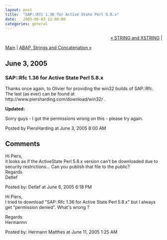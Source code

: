 ```yaml
---
layout: post
title:  "SAP::Rfc 1.36 for Active State Perl 5.8.x"
date:   2005-06-03 12:00:00
categories: general
---
```

<p align="right">
<a href="http://www.piersharding.com/blog/archives/2005/05/string_and_xstr.html">&laquo; STRING and XSTRING</a> |

<a href="http://www.piersharding.com/blog/">Main</a>
| <a href="http://www.piersharding.com/blog/archives/2005/06/abap_strings_an.html">ABAP, Strings and Concatenation &raquo;</a>

</p>

<h2>June  3, 2005</h2>

<h3>SAP::Rfc 1.36 for Active State Perl 5.8.x</h3>

<p>Thanks once again, to Olivier for providing the win32 builds of SAP::Rfc.  The last (as ever) can be found at http://www.piersharding.com/download/win32/ .</p>

<p><strong>Updated:</strong></p>

<p>Sorry guys - I got the permissions wrong on this - please try again.</p>

<div id="a000030more"><div id="more">

</div></div>

<p class="posted">Posted by PiersHarding at June  3, 2005  8:00 AM</p>




<h2 id="comments">Comments</h2>

<div id="c2">
<p>Hi Piers, <br />
it looks as if the ActiveState Perl 5.8.x version can't be downloaded due to security restrictions... Can you publish that file to the public?<br />
Regards<br />
   Detlef</p>
</div>
<p class="posted">Posted by: Detlef  at June  6, 2005  6:18 PM</p>
<div id="c3">
<p>Hi Piers,<br />
I tried to download "SAP::Rfc 1.36 for Active State Perl 5.8.x" but I always get "permission denied". What's wrong ?</p>

<p>Regards<br />
Hermannn</p>
</div>
<p class="posted">Posted by: Hermann Matthes  at June 11, 2005  1:25 AM</p>





<script type="text/javascript" language="javascript">
<!--
if (document.comments_form.email != undefined)
    document.comments_form.email.value = getCookie("mtcmtmail");
if (document.comments_form.author != undefined)
    document.comments_form.author.value = getCookie("mtcmtauth");
if (document.comments_form.url != undefined)
    document.comments_form.url.value = getCookie("mtcmthome");
if (getCookie("mtcmtauth") || getCookie("mtcmthome")) {
    document.comments_form.bakecookie[0].checked = true;
} else {
    document.comments_form.bakecookie[1].checked = true;
}
//-->
</script>




